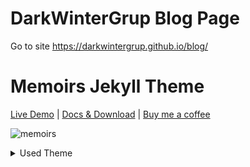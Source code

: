 # DarkWinterGrup Blog Page
Go to site https://darkwintergrup.github.io/blog/

# Memoirs Jekyll Theme
[Live Demo](https://wowthemesnet.github.io/jekyll-theme-memoirs/) | [Docs & Download](https://bootstrapstarter.com/bootstrap-templates/jekyll-theme-memoirs/) |  [Buy me a coffee](https://www.wowthemes.net/donate/)

![memoirs](https://bootstrapstarter.com/assets/img/themes/memoirs-jekyll.jpg)


<details>
<summary> Used Theme </summary>
:tv: [Memoirs Jekyll Theme](https://wowthemesnet.github.io/jekyll-theme-memoirs/)
</details>

